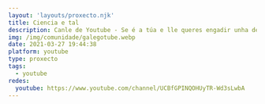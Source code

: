 ```yaml
---
layout: 'layouts/proxecto.njk'
title: Ciencia e tal
description: Canle de Youtube - Se é a túa e lle queres engadir unha descripción e etiquetas, ponte en contacto con nós.
img: /img/comunidade/galegotube.webp
date: 2021-03-27 19:44:38
platform: youtube
type: proxecto
tags:
  - youtube
redes:
  youtube: https://www.youtube.com/channel/UCBfGPINQOHUyTR-Wd3sLwbA
---
```


